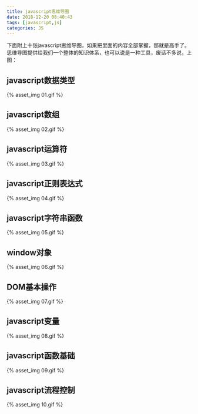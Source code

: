 ```yaml
---
title: javascript思维导图
date: 2018-12-20 08:40:43
tags: [javascript,js]
categories: JS
---
```


下面附上十张javascript思维导图，如果把里面的内容全部掌握，那就是高手了。思维导图提供给我们一个整体的知识体系，也可以说是一种工具，废话不多说，上图：
<!-- more -->

## javascript数据类型
{% asset_img 01.gif %}

## javascript数组
{% asset_img 02.gif %}

## javascript运算符
{% asset_img 03.gif %}

## javascript正则表达式
{% asset_img 04.gif %}

## javascript字符串函数
{% asset_img 05.gif %}

## window对象
{% asset_img 06.gif %}

## DOM基本操作
{% asset_img 07.gif %}

## javascript变量
{% asset_img 08.gif %}

## javascript函数基础
{% asset_img 09.gif %}

## javascript流程控制
{% asset_img 10.gif %}